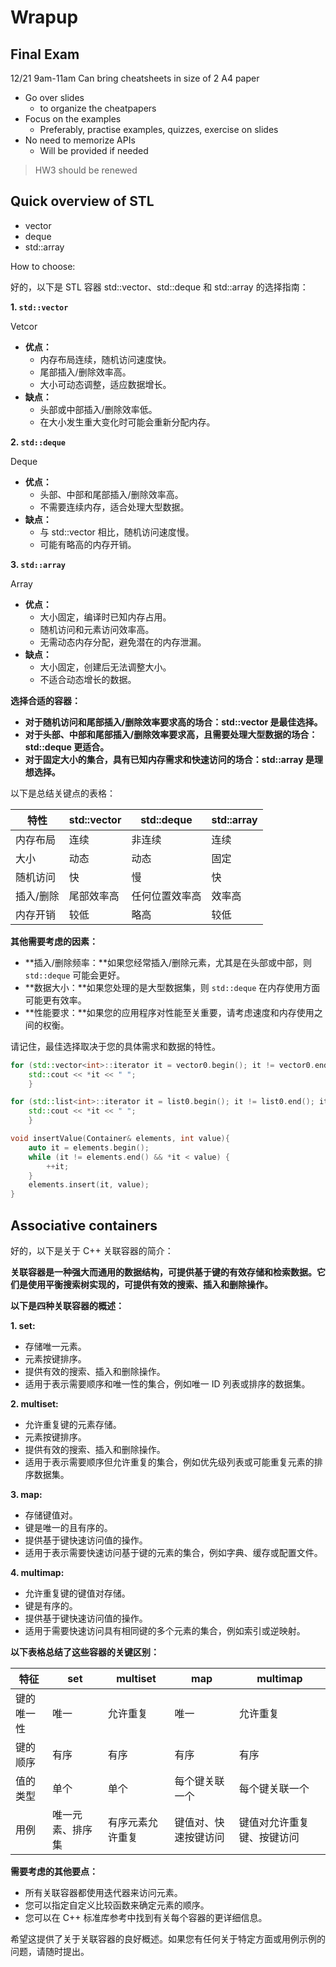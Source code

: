 # Wrapup

## Final Exam

12/21 9am-11am
Can bring cheatsheets in size of 2 A4 paper

- Go over slides
  - to organize the cheatpapers
- Focus on the examples
  - Preferably, practise examples, quizzes, exercise on slides
- No need to memorize APIs
  - Will be provided if needed

> HW3 should be renewed

## Quick overview of STL

- vector
- deque
- std::array

How to choose:

好的，以下是 STL 容器 std::vector、std::deque 和 std::array 的选择指南：

**1. `std::vector`**

Vetcor

- **优点：**
  - 内存布局连续，随机访问速度快。
  - 尾部插入/删除效率高。
  - 大小可动态调整，适应数据增长。
- **缺点：**
  - 头部或中部插入/删除效率低。
  - 在大小发生重大变化时可能会重新分配内存。

**2. `std::deque`**

Deque

- **优点：**
  - 头部、中部和尾部插入/删除效率高。
  - 不需要连续内存，适合处理大型数据。
- **缺点：**
  - 与 std::vector 相比，随机访问速度慢。
  - 可能有略高的内存开销。

**3. `std::array`**

Array

- **优点：**
  - 大小固定，编译时已知内存占用。
  - 随机访问和元素访问效率高。
  - 无需动态内存分配，避免潜在的内存泄漏。
- **缺点：**
  - 大小固定，创建后无法调整大小。
  - 不适合动态增长的数据。

**选择合适的容器：**

- **对于随机访问和尾部插入/删除效率要求高的场合：std::vector 是最佳选择。**
- **对于头部、中部和尾部插入/删除效率要求高，且需要处理大型数据的场合：std::deque 更适合。**
- **对于固定大小的集合，具有已知内存需求和快速访问的场合：std::array 是理想选择。**

以下是总结关键点的表格：

| 特性              | std::vector       | std::deque        | std::array      |
|---------------------|--------------------|--------------------|------------------|
| 内存布局      | 连续        | 非连续     | 连续        |
| 大小                | 动态           | 动态           | 固定            |
| 随机访问     | 快              | 慢             | 快              |
| 插入/删除 | 尾部效率高 | 任何位置效率高 | 效率高         |
| 内存开销     | 较低              | 略高             | 较低              |

**其他需要考虑的因素：**

- **插入/删除频率：**如果您经常插入/删除元素，尤其是在头部或中部，则 `std::deque` 可能会更好。
- **数据大小：**如果您处理的是大型数据集，则 `std::deque` 在内存使用方面可能更有效率。
- **性能要求：**如果您的应用程序对性能至关重要，请考虑速度和内存使用之间的权衡。

请记住，最佳选择取决于您的具体需求和数据的特性。

```cpp
for (std::vector<int>::iterator it = vector0.begin(); it != vector0.end(); it++) {
    std::cout << *it << " ";
    }

for (std::list<int>::iterator it = list0.begin(); it != list0.end(); it++) {
    std::cout << *it << " ";
    }
```

```cpp
void insertValue(Container& elements, int value){
    auto it = elements.begin();
    while (it != elements.end() && *it < value) {
        ++it;
    }
    elements.insert(it, value);
}
```

## Associative containers

好的，以下是关于 C++ 关联容器的简介：

**关联容器是一种强大而通用的数据结构，可提供基于键的有效存储和检索数据。它们是使用平衡搜索树实现的，可提供有效的搜索、插入和删除操作。**

**以下是四种关联容器的概述：**

**1. set:**

- 存储唯一元素。
- 元素按键排序。
- 提供有效的搜索、插入和删除操作。
- 适用于表示需要顺序和唯一性的集合，例如唯一 ID 列表或排序的数据集。

**2. multiset:**

- 允许重复键的元素存储。
- 元素按键排序。
- 提供有效的搜索、插入和删除操作。
- 适用于表示需要顺序但允许重复的集合，例如优先级列表或可能重复元素的排序数据集。

**3. map:**

- 存储键值对。
- 键是唯一的且有序的。
- 提供基于键快速访问值的操作。
- 适用于表示需要快速访问基于键的元素的集合，例如字典、缓存或配置文件。

**4. multimap:**

- 允许重复键的键值对存储。
- 键是有序的。
- 提供基于键快速访问值的操作。
- 适用于需要快速访问具有相同键的多个元素的集合，例如索引或逆映射。

**以下表格总结了这些容器的关键区别：**

| 特征 | set | multiset | map | multimap |
|---|---|---|---|---|
| 键的唯一性 | 唯一 | 允许重复 | 唯一 | 允许重复 |
| 键的顺序 | 有序 | 有序 | 有序 | 有序 |
| 值的类型 | 单个 | 单个 | 每个键关联一个 | 每个键关联一个 |
| 用例 | 唯一元素、排序集 | 有序元素允许重复 | 键值对、快速按键访问 | 键值对允许重复键、按键访问 |

**需要考虑的其他要点：**

- 所有关联容器都使用迭代器来访问元素。
- 您可以指定自定义比较函数来确定元素的顺序。
- 您可以在 C++ 标准库参考中找到有关每个容器的更详细信息。

希望这提供了关于关联容器的良好概述。如果您有任何关于特定方面或用例示例的问题，请随时提出。
